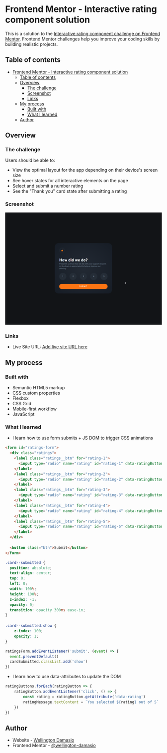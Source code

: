 # Frontend Mentor - Interactive rating component solution

This is a solution to the [Interactive rating component challenge on Frontend Mentor](https://www.frontendmentor.io/challenges/interactive-rating-component-koxpeBUmI). Frontend Mentor challenges help you improve your coding skills by building realistic projects. 

## Table of contents

- [Frontend Mentor - Interactive rating component solution](#frontend-mentor---interactive-rating-component-solution)
  - [Table of contents](#table-of-contents)
  - [Overview](#overview)
    - [The challenge](#the-challenge)
    - [Screenshot](#screenshot)
    - [Links](#links)
  - [My process](#my-process)
    - [Built with](#built-with)
    - [What I learned](#what-i-learned)
  - [Author](#author)

## Overview

### The challenge

Users should be able to:

- View the optimal layout for the app depending on their device's screen size
- See hover states for all interactive elements on the page
- Select and submit a number rating
- See the "Thank you" card state after submitting a rating

### Screenshot

![](./screenshots/interactive_rating_comp_scrns.png)

### Links

- Live Site URL: [Add live site URL here](https://your-live-site-url.com)

## My process

### Built with

- Semantic HTML5 markup
- CSS custom properties
- Flexbox
- CSS Grid
- Mobile-first workflow
- JavaScript

### What I learned
- I learn how to use form submits + JS DOM to trigger CSS animations

```html
<form id="ratings-form">
  <div class="ratings">
    <label class="ratings__btn" for="rating-1">
      <input type="radio" name="rating" id="rating-1" data-ratingButton data-rating="1"> 1
    </label>
    <label class="ratings__btn" for="rating-2">
      <input type="radio" name="rating" id="rating-2" data-ratingButton data-rating="2"> 2
    </label>
    <label class="ratings__btn" for="rating-3">
      <input type="radio" name="rating" id="rating-3" data-ratingButton data-rating="3"> 3
    </label>
    <label class="ratings__btn" for="rating-4">
      <input type="radio" name="rating" id="rating-4" data-ratingButton data-rating="4"> 4
    </label>
    <label class="ratings__btn" for="rating-5">
      <input type="radio" name="rating" id="rating-5" data-ratingButton data-rating="5"> 5
    </label>
  </div>

  <button class="btn">Submit</button>
</form>
```

```css
.card--submitted {
  position: absolute;
  text-align: center;
  top: 0;
  left: 0;
  width: 100%;
  height: 100%;
  z-index: -1;
  opacity: 0;
  transition: opacity 300ms ease-in;
}

.card--submitted.show {
    z-index: 100;
    opacity: 1;
}
```

```js
ratingsForm.addEventListener('submit', (event) => {
  event.preventDefault()
  cardSubmitted.classList.add('show')
})
```

- I learn how to use data-attributes to update the DOM

```js
ratingButtons.forEach(ratingButton => {
    ratingButton.addEventListener('click', () => {
        const rating = ratingButton.getAttribute('data-rating')
        ratingMessage.textContent = `You selected ${rating} out of 5`
    })
})
```

## Author

- Website - [Wellington Damasio](https://www.wellingtondamasio.com)
- Frontend Mentor - [@wellington-damasio](https://www.frontendmentor.io/profile/wellington-damasio)
